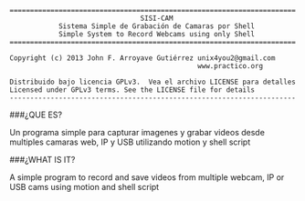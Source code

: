 ```
======================================================================
                                SISI-CAM
            Sistema Simple de Grabación de Camaras por Shell
            Simple System to Record Webcams using only Shell
======================================================================

Copyright (c) 2013 John F. Arroyave Gutiérrez unix4you2@gmail.com
                                              www.practico.org

Distribuido bajo licencia GPLv3.  Vea el archivo LICENSE para detalles
Licensed under GPLv3 terms. See the LICENSE file for details
----------------------------------------------------------------------
```

###¿QUE ES?

Un programa simple para capturar imagenes y grabar videos desde
multiples camaras web, IP y USB utilizando motion y shell script

###¿WHAT IS IT?

A simple program to record and save videos from multiple webcam, IP
or USB cams using motion and shell script
